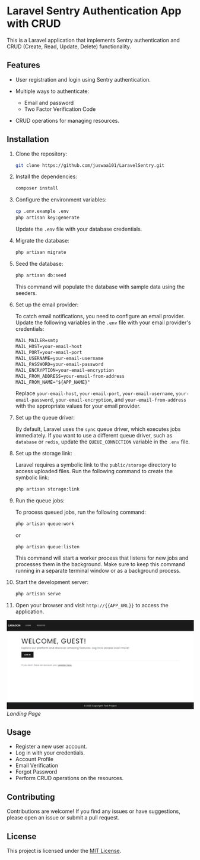 # Laravel Sentry Authentication App with CRUD

This is a Laravel application that implements Sentry authentication and CRUD (Create, Read, Update, Delete) functionality.

## Features

-   User registration and login using Sentry authentication.
-   Multiple ways to authenticate:

    -   Email and password
    -   Two Factor Verification Code

-   CRUD operations for managing resources.

## Installation

1. Clone the repository:

    ```bash
    git clone https://github.com/juswaa101/LaravelSentry.git
    ```

2. Install the dependencies:

    ```bash
    composer install
    ```

3. Configure the environment variables:

    ```bash
    cp .env.example .env
    php artisan key:generate
    ```

    Update the `.env` file with your database credentials.

4. Migrate the database:

    ```bash
    php artisan migrate
    ```

5. Seed the database:

    ```bash
    php artisan db:seed
    ```

    This command will populate the database with sample data using the seeders.

6. Set up the email provider:

    To catch email notifications, you need to configure an email provider. Update the following variables in the `.env` file with your email provider's credentials:

    ```plaintext
    MAIL_MAILER=smtp
    MAIL_HOST=your-email-host
    MAIL_PORT=your-email-port
    MAIL_USERNAME=your-email-username
    MAIL_PASSWORD=your-email-password
    MAIL_ENCRYPTION=your-email-encryption
    MAIL_FROM_ADDRESS=your-email-from-address
    MAIL_FROM_NAME="${APP_NAME}"
    ```

    Replace `your-email-host`, `your-email-port`, `your-email-username`, `your-email-password`, `your-email-encryption`, and `your-email-from-address` with the appropriate values for your email provider.

7. Set up the queue driver:

    By default, Laravel uses the `sync` queue driver, which executes jobs immediately. If you want to use a different queue driver, such as `database` or `redis`, update the `QUEUE_CONNECTION` variable in the `.env` file.

8. Set up the storage link:

    Laravel requires a symbolic link to the `public/storage` directory to access uploaded files. Run the following command to create the symbolic link:

    ```bash
    php artisan storage:link
    ```

9. Run the queue jobs:

    To process queued jobs, run the following command:

    ```bash
    php artisan queue:work
    ```

    or

    ```bash
    php artisan queue:listen
    ```

    This command will start a worker process that listens for new jobs and processes them in the background. Make sure to keep this command running in a separate terminal window or as a background process.

10. Start the development server:

    ```bash
    php artisan serve
    ```

11. Open your browser and visit `http://{{APP_URL}}` to access the application.

![Landing Page](image.png)
_Landing Page_

## Usage

-   Register a new user account.
-   Log in with your credentials.
-   Account Profile
-   Email Verification
-   Forgot Password
-   Perform CRUD operations on the resources.

## Contributing

Contributions are welcome! If you find any issues or have suggestions, please open an issue or submit a pull request.

## License

This project is licensed under the [MIT License](LICENSE).

